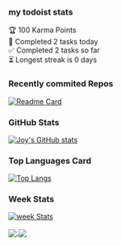 ### my todoist stats 
<!-- TODO-IST:START -->
🏆  100 Karma Points           
🌸  Completed 2 tasks today           
✅  Completed 2 tasks so far           
⏳  Longest streak is 0 days
<!-- TODO-IST:END -->

### Recently commited Repos

[![Readme Card](https://github-readme-stats.vercel.app/api/pin/?username=Joy-port&repo=github-readme-stats&show_owner=true)](https://github.com/Joy-port/github-readme-stats)


### GitHub Stats

[![Joy's GitHub stats](https://github-readme-stats.vercel.app/api?username=Joy-port&count_private=true&show_icons=true&theme=discord_old_blurple)](https://github.com/Joy-port/github-readme-stats)

### Top Languages Card

[![Top Langs](https://github-readme-stats.vercel.app/api/top-langs/?username=Joy-port&layout=compact&langs_count=4)](https://github.com/Joy-port/github-readme-stats)

### Week Stats
[![week Stats](https://github-readme-stats.vercel.app/api/wakatime?username=Joy-port)](https://github.com/Joy-port/github-readme-stats)


<a href="https://github.com/Joy-port/github-readme-stats">
  <img align="center" src="https://github-readme-stats.vercel.app/api/pin/?username=Joy-port&repo=github-readme-stats&show_owner=true" />
</a>
<a href="https://github.com/Joy-port/github-readme-stats">
  <img align="center" src="https://github-readme-stats.vercel.app/api/top-langs/?username=Joy-port&layout=compact&langs_count=4" />
</a>
